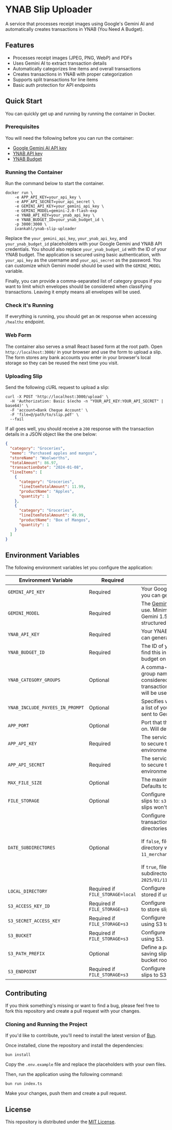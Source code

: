 # YNAB Slip Uploader

A service that processes receipt images using Google's Gemini AI and automatically creates transactions in YNAB (You Need A Budget).

## Features

- Processes receipt images (JPEG, PNG, WebP) and PDFs
- Uses Gemini AI to extract transaction details
- Automatically categorizes line items and overall transactions
- Creates transactions in YNAB with proper categorization
- Supports split transactions for line items
- Basic auth protection for API endpoints

## Quick Start

You can quickly get up and running by running the container in Docker.

### Prerequisites

You will need the following before you can run the container:

- [Google Gemini AI API key](https://aistudio.google.com/app/apikey)
- [YNAB API key](https://app.ynab.com/settings/developer)
- [YNAB Budget](https://www.ynab.com/)

### Running the Container

Run the command below to start the container.

```shell
docker run \
    -e APP_API_KEY=your_api_key \
    -e APP_API_SECRET=your_api_secret \
    -e GEMINI_API_KEY=your_gemini_api_key \
    -e GEMINI_MODEL=gemini-2.0-flash-exp
    -e YNAB_API_KEY=your_ynab_api_key \
    -e YNAB_BUDGET_ID=your_ynab_budget_id \
    -p 3000:3000 \
    ivankahl/ynab-slip-uploader
```

Replace the `your_gemini_api_key`, `your_ynab_api_key`, and `your_ynab_budget_id` placeholders with your Google Gemini and YNAB API credentials. You should also replace `your_ynab_budget_id` with the ID of your YNAB budget. The application is secured using basic authentication, with `your_api_key` as the username and `your_api_secret` as the password. You can customize which Gemini model should be used with the `GEMINI_MODEL` variable.

Finally, you can provide a comma-separated list of category groups if you want to limit which envelopes should be considered when classifying transactions. Leaving it empty means all envelopes will be used.

### Check it's Running

If everything is running, you should get an `OK` response when accessing `/healthz` endpoint.

### Web Form

The container also serves a small React based form at the root path. Open
`http://localhost:3000/` in your browser and use the form to upload a slip. The
form stores any bank accounts you enter in your browser's local storage so they
can be reused the next time you visit.

### Uploading Slip

Send the following cURL request to upload a slip:

```shell
curl -X POST 'http://localhost:3000/upload' \
  -H 'Authorization: Basic $(echo -n "YOUR_API_KEY:YOUR_API_SECRET" | base64)' \
  -F 'account=Bank Cheque Account' \
  -F 'file=@/path/to/slip.pdf' \
  --fail
```

If all goes well, you should receive a `200` response with the transaction details in a JSON object like the one below:

```json
{
  "category": "Groceries",
  "memo": "Purchased apples and mangos",
  "storeName": "Woolworths",
  "totalAmount": 86.97,
  "transactionDate": "2024-01-08",
  "lineItems": [
    {
      "category": "Groceries",
      "lineItemTotalAmount": 11.99,
      "productName": "Apples",
      "quantity": 1
    },
    {
      "category": "Groceries",
      "lineItemTotalAmount": 49.99,
      "productName": "Box of Mangos",
      "quantity": 1
    }
  ]
}
```

## Environment Variables

The following environment variables let you configure the application:

| Environment Variable            | Required                         | Description                                                                                                                                                                                                                                                                                           |
| ------------------------------- | -------------------------------- | ----------------------------------------------------------------------------------------------------------------------------------------------------------------------------------------------------------------------------------------------------------------------------------------------------- |
| `GEMINI_API_KEY`                | Required                         | Your Google Gemini API key which you can generate [here](https://aistudio.google.com/app/apikey).                                                                                                                                                                                                     |
| `GEMINI_MODEL`                  | Required                         | The [Gemini model variant](https://ai.google.dev/gemini-api/docs/models/gemini) you want to use. Minimum required variant is Gemini 1.5 and up as these support structured outputs.                                                                                                                   |
| `YNAB_API_KEY`                  | Required                         | Your YNAB Account API Key which y can generate [here](https://app.ynab.com/settings/developer).                                                                                                                                                                                                       |
| `YNAB_BUDGET_ID`                | Required                         | The ID of your YNAB budget. You'll find this in the URL when viewing your budget on YNAB.                                                                                                                                                                                                             |
| `YNAB_CATEGORY_GROUPS`          | Optional                         | A comma-separated list of category group names that should be considered when categorizing the transaction. If left blank, all categories will be used.                                                                                                                                               |
| `YNAB_INCLUDE_PAYEES_IN_PROMPT` | Optional                         | Specifies whether you want to include a list of your existing payees to be sent to Gemini. Can be `true` or `false`.                                                                                                                                                                                                            |
| `APP_PORT`                      | Optional                         | Port that the application should run on. Will default to `3000` if not specified.                                                                                                                                                                                                                     |
| `APP_API_KEY`                   | Required                         | The service uses Basic authentication to secure the `/upload` endpoint. This environment variable is the username.                                                                                                                                                                                    |
| `APP_API_SECRET`                | Required                         | The service uses Basic authentication to secure the `/upload` endpoint. This environment variable is the password.                                                                                                                                                                                    |
| `MAX_FILE_SIZE`                 | Optional                         | The maximum upload file size if bytes. Defaults to 5MB if not specified.                                                                                                                                                                                                                              |
| `FILE_STORAGE`                  | Optional                         | Configure where you want to save slips to: `s3` or `local`. If not specified, slips won't be saved.                                                                                                                                                                                                   |
| `DATE_SUBDIRECTORES`            | Optional                         | Configure whether to use the transaction date to group slips in sub-directories.<br/><br/>If `false`, files will be stored in a single directory with name: `2025-01-11_merchant_12343452345.pdf`.<br/><br/>If `true`, files will be stored in subdirectories: `2025/01/11/merchant_12343452345.pdf`. |
| `LOCAL_DIRECTORY`               | Required if `FILE_STORAGE=local` | Configure where files should be stored if using local storage.                                                                                                                                                                                                                                        |
| `S3_ACCESS_KEY_ID`              | Required if `FILE_STORAGE=s3`    | Configure the access key if using S3 to store slips.                                                                                                                                                                                                                                                  |
| `S3_SECRET_ACCESS_KEY`          | Required if `FILE_STORAGE=s3`    | Configure the secret access key if using S3 to store slips.                                                                                                                                                                                                                                           |
| `S3_BUCKET`                     | Required if `FILE_STORAGE=s3`    | Configure the bucket to save slips to if using S3.                                                                                                                                                                                                                                                    |
| `S3_PATH_PREFIX`                | Optional                         | Define a path prefix to use when saving slips to S3. Will default to bucket root if none is specified.                                                                                                                                                                                                |
| `S3_ENDPOINT`                   | Required if `FILE_STORAGE=s3`    | Configure the S3 endpoint to use save slips to S3.                                                                                                                                                                                                                                                    |

## Contributing

If you think something's missing or want to find a bug, please feel free to fork this repository and create a pull request with your changes.

### Cloning and Running the Project

If you'd like to contribute, you'll need to install the latest version of [Bun](https://bun.sh/).

Once installed, clone the repository and install the dependencies:

```shell
bun install
```

Copy the `.env.example` file and replace the placeholders with your own files.

Then, run the application using the following command:

```shell
bun run index.ts
```

Make your changes, push them and create a pull request.

## License

This repository is distributed under the [MIT License](LICENSE.md).
